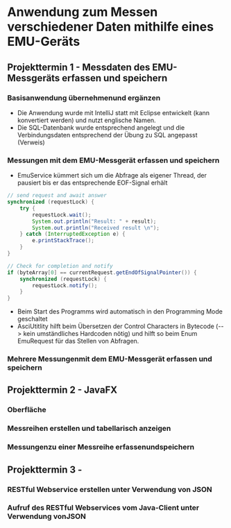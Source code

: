 # Anwendung zum Messen verschiedener Daten mithilfe eines EMU-Geräts

## Projekttermin 1 - Messdaten des EMU-Messgeräts erfassen und speichern
### Basisanwendung übernehmenund ergänzen
* Die Anwendung wurde mit IntelliJ statt mit Eclipse entwickelt (kann konvertiert werden) und nutzt englische Namen.
* Die SQL-Datenbank wurde entsprechend angelegt und die Verbindungsdaten entsprechend der Übung zu SQL angepasst (Verweis)
### Messungen mit dem EMU-Messgerät erfassen und speichern
* EmuService kümmert sich um die Abfrage als eigener Thread, der pausiert bis er das entsprechende EOF-Signal erhält
```java
// send request and await answer
synchronized (requestLock) {
    try {
        requestLock.wait();
        System.out.println("Result: " + result);
        System.out.println("Received result \n");
    } catch (InterruptedException e) {
        e.printStackTrace();
    }
}

// Check for completion and notify
if (byteArray[0] == currentRequest.getEndOfSignalPointer()) {
    synchronized (requestLock) {
        requestLock.notify();
    }
}
```
* Beim Start des Programms wird automatisch in den Programming Mode geschaltet
* AsciUtitlity hilft beim Übersetzen der Control Characters in Bytecode (--> kein umständliches Hardcoden nötig) und hilft so beim Enum EmuRequest für das Stellen von Abfragen.
### Mehrere Messungenmit dem EMU-Messgerät erfassen und speichern

## Projekttermin 2 - JavaFX
### Oberfläche
### Messreihen erstellen und tabellarisch anzeigen
### Messungenzu einer Messreihe erfassenundspeichern

## Projekttermin 3 - 
### RESTful Webservice erstellen unter Verwendung von JSON
### Aufruf des RESTful Webservices vom Java-Client unter Verwendung vonJSON
